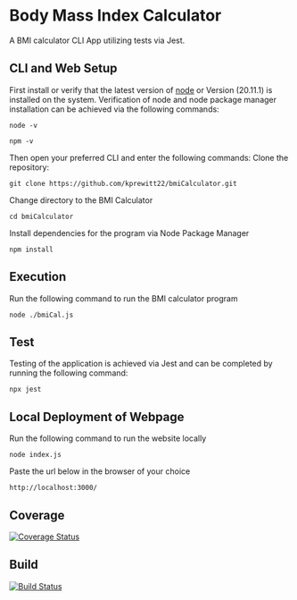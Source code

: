 # Body Mass Index Calculator
A BMI calculator CLI App utilizing tests via Jest. 
## CLI and Web Setup
First install or verify that the latest version of [node](https://nodejs.org/en) or Version (20.11.1) is installed on the system.
Verification of node and node package manager installation can be achieved via the following commands:
```
node -v
```
```
npm -v
```

Then open your preferred CLI and enter the following commands:
Clone the repository:
```
git clone https://github.com/kprewitt22/bmiCalculator.git
```
Change directory to the BMI Calculator
```
cd bmiCalculator
```
Install dependencies for the program via Node Package Manager
```
npm install
```

## Execution
Run the following command to run the BMI calculator program

```
node ./bmiCal.js
```

## Test
Testing of the application is achieved via Jest and can be completed by running the following command: 

```
npx jest
```
## Local Deployment of Webpage
Run the following command to run the website locally
```
node index.js
```
Paste the url below in the browser of your choice
```
http://localhost:3000/
```
## Coverage 

[![Coverage Status](https://coveralls.io/repos/github/kprewitt22/bmiCalculator/badge.svg?branch=main)](https://coveralls.io/github/kprewitt22/bmiCalculator?branch=main)

## Build 
[![Build Status](https://app.travis-ci.com/kprewitt22/bmiCalculator.svg?token=No9vzRVEEpeky3RLKxzE&branch=main)](https://app.travis-ci.com/kprewitt22/bmiCalculator)